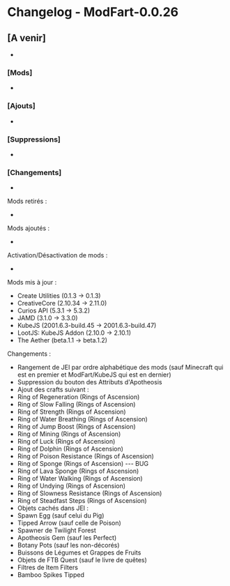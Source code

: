 # Changelog - ModFart-0.0.26

## [A venir]

-

### [Mods]

-

### [Ajouts]

-

### [Suppressions]

-

### [Changements]

-

Mods retirés :

-

Mods ajoutés :

-

Activation/Désactivation de mods :

-

Mods mis à jour :

- Create Utilities (0.1.3 -> 0.1.3)
- CreativeCore (2.10.34 -> 2.11.0)
- Curios API (5.3.1 -> 5.3.2)
- JAMD (3.1.0 -> 3.3.0)
- KubeJS (2001.6.3-build.45 -> 2001.6.3-build.47)
- LootJS: KubeJS Addon (2.10.0 -> 2.10.1)
- The Aether (beta.1.1 -> beta.1.2)

Changements :

- Rangement de JEI par ordre alphabétique des mods (sauf Minecraft qui est en premier et ModFart/KubeJS qui est en dernier)
- Suppression du bouton des Attributs d'Apotheosis
- Ajout des crafts suivant :
- Ring of Regeneration (Rings of Ascension)
- Ring of Slow Falling (Rings of Ascension)
- Ring of Strength (Rings of Ascension)
- Ring of Water Breathing (Rings of Ascension)
- Ring of Jump Boost (Rings of Ascension)
- Ring of Mining (Rings of Ascension)
- Ring of Luck (Rings of Ascension)
- Ring of Dolphin (Rings of Ascension)
- Ring of Poison Resistance (Rings of Ascension)
- Ring of Sponge (Rings of Ascension) --- BUG
- Ring of Lava Sponge (Rings of Ascension)
- Ring of Water Walking (Rings of Ascension)
- Ring of Undying (Rings of Ascension)
- Ring of Slowness Resistance (Rings of Ascension)
- Ring of Steadfast Steps (Rings of Ascension)
- Objets cachés dans JEI :
- Spawn Egg (sauf celui du Pig)
- Tipped Arrow (sauf celle de Poison)
- Spawner de Twilight Forest
- Apotheosis Gem (sauf les Perfect)
- Botany Pots (sauf les non-décorés)
- Buissons de Légumes et Grappes de Fruits
- Objets de FTB Quest (sauf le livre de quêtes)
- Filtres de Item Filters
- Bamboo Spikes Tipped
